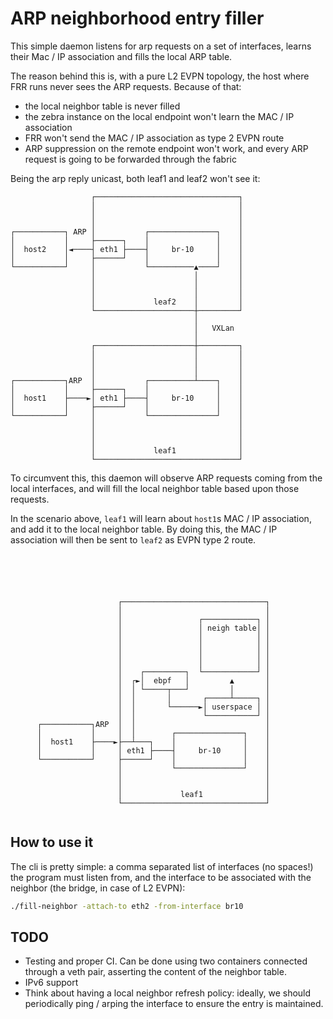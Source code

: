 # ARP neighborhood entry filler

This simple daemon listens for arp requests on a set of interfaces, learns their Mac / IP association and fills the local ARP table.

The reason behind this is, with a pure L2 EVPN topology, the host where FRR runs never sees the ARP requests.
Because of that:

- the local neighbor table is never filled
- the zebra instance on the local endpoint won't learn the MAC / IP association
- FRR won't send the MAC / IP association as type 2 EVPN route
- ARP suppression on the remote endpoint won't work, and every ARP request is going to be forwarded through the fabric

Being the arp reply unicast, both leaf1 and leaf2 won't see it:

```raw
                  ┌────────────────────────────────┐
                  │                                │
                  │                                │
                  │                                │
┌───────────┐ ARP │           ┌───────────────┐    │
│           │     ├──────┐    │               │    │
│  host2    │◄────┤ eth1 ├────┤     br-10     │    │
│           │     ├──────┘    │               │    │
└───────────┘     │           └──────────▲────┘    │
                  │                      │         │
                  │                      │         │
                  │                      │         │
                  │             leaf2    │         │
                  └──────────────────────┼─────────┘
                                         │
                                         │   VXLan
                                         │
                  ┌──────────────────────┼─────────┐
                  │                      │         │
                  │                      │         │
                  │                      │         │
┌───────────┐ARP  │           ┌──────────┴────┐    │
│           │     ├──────┐    │               │    │
│  host1    ├────►│ eth1 ├────┤     br-10     │    │
│           │     ├──────┘    │               │    │
└───────────┘     │           └───────────────┘    │
                  │                                │
                  │                                │
                  │                                │
                  │             leaf1              │
                  └────────────────────────────────┘

```

To circumvent this, this daemon will observe ARP requests coming from the local interfaces, and will fill the local neighbor table based upon those requests.

In the scenario above, `leaf1` will learn about `host1`s MAC / IP association, and add it to the local neighbor table. By doing this, the MAC / IP association will
then be sent to `leaf2` as EVPN type 2 route.

```raw





                        ┌────────────────────────────────┐
                        │                                │
                        │                 ┌────────────┐ │
                        │                 │ neigh table│ │
                        │                 │            │ │
                        │                 │            │ │
                        │                 │            │ │
                        │                 │            │ │
                        │    ┌─────────┐  └────────────┘ │
                        │  ┌►│  ebpf   │         ▲       │
                        │  │ └─────┬───┘         │       │
                        │  │       │       ┌─────┴─────┐ │
                        │  │       └──────►│ userspace │ │
                        │  │               └───────────┘ │
      ┌───────────┐ARP  │  │                             │
      │           │     │  │        ┌───────────────┐    │
      │  host1    ├────►├──┴───┐    │               │    │
      │           │     │ eth1 ├────┤     br-10     │    │
      └───────────┘     ├──────┘    │               │    │
                        │           └───────────────┘    │
                        │                                │
                        │                                │
                        │             leaf1              │
                        └────────────────────────────────┘


```

## How to use it

The cli is pretty simple: a comma separated list of interfaces (no spaces!) the program must listen from, and the interface to be associated with the neighbor (the bridge, in case of L2 EVPN):

```bash
./fill-neighbor -attach-to eth2 -from-interface br10
```

## TODO

- Testing and proper CI. Can be done using two containers connected through a veth pair, asserting the content of the neighbor table.
- IPv6 support
- Think about having a local neighbor refresh policy: ideally, we should periodically ping / arping the interface to ensure the entry is maintained.
